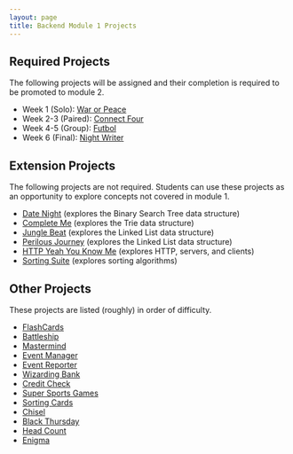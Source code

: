 ```yaml
---
layout: page
title: Backend Module 1 Projects
---
```


## Required Projects

The following projects will be assigned and their completion is required to be promoted to module 2.

* Week 1 (Solo): [War or Peace](./war_or_peace)
* Week 2-3 (Paired): [Connect Four](./connect_four)
* Week 4-5 (Group): [Futbol](./futbol)
* Week 6 (Final): [Night Writer](./night_writer)

## Extension Projects

The following projects are not required. Students can use these projects as an opportunity to explore concepts not covered in module 1.

* [Date Night](./date_night) (explores the Binary Search Tree data structure)
* [Complete Me](./complete_me) (explores the Trie data structure)
* [Jungle Beat](./jungle_beat) (explores the Linked List data structure)
* [Perilous Journey](./perilous_journey) (explores the Linked List data structure)
* [HTTP Yeah You Know Me](./http_yeah_you_know_me) (explores HTTP, servers, and clients)
* [Sorting Suite](./sorting_suite) (explores sorting algorithms)

## Other Projects

These projects are listed (roughly) in order of difficulty.

* [FlashCards](./flashcards)
* [Battleship](./battleship)
* [Mastermind](./mastermind)
* [Event Manager](./eventmanager)
* [Event Reporter](./event_reporter)
* [Wizarding Bank](./wizarding_bank)
* [Credit Check](./credit_check)
* [Super Sports Games](./super_sports_games)
* [Sorting Cards](./sorting_cards)
* [Chisel](./chisel)
* [Black Thursday](./black_thursday)
* [Head Count](./headcount)
* [Enigma](./enigma)

<!--
Projects in Use:
  * [Connect Four](./connect_four)
  * [Event Manager](./eventmanager)
  * [Futbol](./futbol)
  * [Night Writer](./night_writer)
-->
